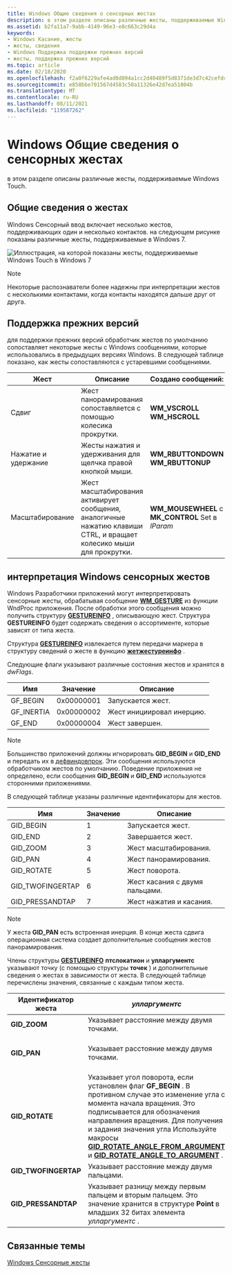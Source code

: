 ```yaml
---
title: Windows Общие сведения о сенсорных жестах
description: в этом разделе описаны различные жесты, поддерживаемые Windows Touch.
ms.assetid: b2fa11a7-9abb-4149-96e3-e8c663c29d4a
keywords:
- Windows Касание, жесты
- жесты, сведения
- Windows Поддержка поддержки прежних версий
- жесты, поддержка прежних версий
ms.topic: article
ms.date: 02/18/2020
ms.openlocfilehash: f2a0f6229afe4ad0d894a1cc2d40489f5d8371de3d7c42cefdccde619119df75
ms.sourcegitcommit: e858bbe701567d4583c50a11326e42d7ea51804b
ms.translationtype: MT
ms.contentlocale: ru-RU
ms.lasthandoff: 08/11/2021
ms.locfileid: "119587262"
---
```

# <a name="windows-touch-gestures-overview"></a>Windows Общие сведения о сенсорных жестах

в этом разделе описаны различные жесты, поддерживаемые Windows Touch.

## <a name="gestures-overview"></a>Общие сведения о жестах

Windows Сенсорный ввод включает несколько жестов, поддерживающих один и несколько контактов. на следующем рисунке показаны различные жесты, поддерживаемые в Windows 7.

![Иллюстрация, на которой показаны жесты, поддерживаемые Windows Touch в Windows 7](images/gestures.png)

> [!Note]  
> Некоторые распознаватели более надежны при интерпретации жестов с несколькими контактами, когда контакты находятся дальше друг от друга.

## <a name="legacy-support"></a>Поддержка прежних версий

для поддержки прежних версий обработчик жестов по умолчанию сопоставляет некоторые жесты с Windows сообщениями, которые использовались в предыдущих версиях Windows. В следующей таблице показано, как жесты сопоставляются с устаревшими сообщениями.

| Жест        | Описание  | Создано сообщений:              |
|----------------|----------------------------------------------------------------------------------------------------------------------|-------------------------------------------------------------|
| Сдвиг            | Жест панорамирования сопоставляется с помощью колесика прокрутки.                  | **WM_VSCROLL**<br/> **WM_HSCROLL**<br/>       |
| Нажатие и удержание | Жесты нажатия и удерживания для щелчка правой кнопкой мыши.     | **WM_RBUTTONDOWN**<br/> **WM_RBUTTONUP**<br/> |
| Масштабирование           | Жест масштабирования активирует сообщения, аналогичные нажатию клавиши CTRL, и вращает колесико мыши для прокрутки. | **WM_MOUSEWHEEL** с **MK_CONTROL** Set в *lParam* |

## <a name="interpreting-windows-touch-gestures"></a>интерпретация Windows сенсорных жестов

Windows Разработчики приложений могут интерпретировать сенсорные жесты, обрабатывая сообщение [**WM_GESTURE**](wm-gesture.md) из функции WndProc приложения. После обработки этого сообщения можно получить структуру [**GESTUREINFO**](/windows/win32/api/winuser/ns-winuser-gestureinfo) , описывающую жест. Структура **GESTUREINFO** будет содержать сведения о ассортименте, которые зависят от типа жеста.

Структура [**GESTUREINFO**](/windows/win32/api/winuser/ns-winuser-gestureinfo) извлекается путем передачи маркера в структуру сведений о жесте в функцию [**жетжестуреинфо**](/windows/desktop/api/winuser/nf-winuser-getgestureinfo) .

Следующие флаги указывают различные состояния жестов и хранятся в *dwFlags*. 

| Имя        | Значение      | Описание                      |
|-------------|------------|----------------------------------|
| GF_BEGIN   | 0x00000001 | Запускается жест.           |
| GF_INERTIA | 0x00000002 | Жест инициировал инерцию. |
| GF_END     | 0x00000004 | Жест завершен.          |

> [!Note]  
> Большинство приложений должны игнорировать **GID_BEGIN** и **GID_END** и передать их в [дефвиндовпрок](/windows/win32/api/winuser/nf-winuser-defwindowproca). Эти сообщения используются обработчиком жестов по умолчанию. Поведение приложения не определено, если сообщения **GID_BEGIN** и **GID_END** используются сторонними приложениями.

В следующей таблице указаны различные идентификаторы для жестов. 

| Имя              | Значение | Описание                 |
|-------------------|-------|-----------------------------|
| GID_BEGIN        | 1     | Запускается жест.      |
| GID_END          | 2     | Завершается жест.        |
| GID_ZOOM         | 3     | Жест масштабирования.           |
| GID_PAN          | 4     | Жест панорамирования.            |
| GID_ROTATE       | 5     | Жест поворота.       |
| GID_TWOFINGERTAP | 6     | Жест касания с двумя пальцами. |
| GID_PRESSANDTAP  | 7     | Жест нажатия и касания.  |

> [!Note]  
> У жеста **GID_PAN** есть встроенная инерция. В конце жеста сдвига операционная система создает дополнительные сообщения жестов панорамирования.

Члены структуры [**GESTUREINFO**](/windows/win32/api/winuser/ns-winuser-gestureinfo) **птслокатион** и **улларгументс** указывают точку (с помощью структуры **точек** ) и дополнительные сведения о жестах в зависимости от жеста. В следующей таблице перечислены значения, связанные с каждым типом жеста.

| Идентификатор жеста            | *улларгументс*                  | *птслокатион*                       |
|-----------------------|-------------------------------------------------------------------------------------------------------------------------------------------------------------------------------------------------------------------------------------------------------------------------------------------------------------------------------------------------------------------------------------------------------------|-------------------------------------------------------------------------------------------------------------------|
| **GID_ZOOM**         | Указывает расстояние между двумя точками.            | Указывает центр масштабирования.   |
| **GID_PAN**          | Указывает расстояние между двумя точками.            | Указывает текущее расположение панорамы.                    |
| **GID_ROTATE**       | Указывает угол поворота, если установлен флаг **GF_BEGIN** . В противном случае это изменение угла с момента начала вращения. Это подписывается для обозначения направления вращения. Для получения и задания значения угла Используйте макросы [**GID_ROTATE_ANGLE_FROM_ARGUMENT**](/windows/desktop/api/winuser/nf-winuser-gid_rotate_angle_from_argument) и [**GID_ROTATE_ANGLE_TO_ARGUMENT**](/windows/desktop/api/winuser/nf-winuser-gid_rotate_angle_to_argument) . | Указывает центр вращения, который является стационарной точкой, вокруг которой вращается целевой объект. |
| **GID_TWOFINGERTAP** | Указывает расстояние между двумя пальцами.           | Указывает центр двух пальцев.                      |
| **GID_PRESSANDTAP**  | Указывает разницу между первым пальцем и вторым пальцем. Это значение хранится в структуре **Point** в младших 32 битах элемента *улларгументс* .                        | Указывает, на какой должности поступает первый палец.   |

## <a name="related-topics"></a>Связанные темы

[Windows Сенсорные жесты](guide-multi-touch-gestures.md)
